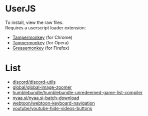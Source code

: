 # UserJS

To install, view the raw files.  
Requires a userscript loader extension:

- [Tampermonkey](https://chrome.google.com/webstore/detail/tampermonkey/dhdgffkkebhmkfjojejmpbldmpobfkfo) (for Chrome)
- [Tampermonkey](https://addons.opera.com/en/extensions/details/tampermonkey-beta/) (for Opera)
- [Greasemonkey](https://addons.mozilla.org/en-US/firefox/addon/greasemonkey/) (for Firefox)


# List

- [discord/discord-utils](discord/discord-utils)
- [global/global-image-zoomer](global/global-image-zoomer)
- [humblebundle/humblebundle-unredeemed-game-list-compiler](humblebundle/humblebundle-unredeemed-game-list-compiler)
- [nyaa.si/nyaa.si-batch-download](nyaa.si/nyaa.si-batch-download)
- [webtoon/webtoon-keyboard-navigation](webtoon/webtoon-keyboard-navigation)
- [youtube/youtube-hide-videos-buttons](youtube/youtube-hide-videos-buttons)